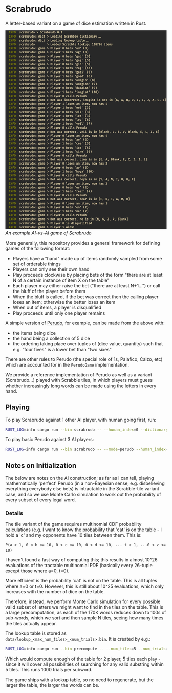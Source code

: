 # Scrabrudo
A letter-based variant on a game of dice estimation written in Rust.

![play example](example.jpeg)
*An example AI-vs-AI game of Scrabrudo*

More generally, this repository provides a general framework for defining games of the following format:

- Players have a "hand" made up of items randomly sampled from some set of orderable things
- Players can only see their own hand
- Play proceeds clockwise by placing bets of the form "there are at least N of a certain instance of item X on the table"
- Each player may either raise the bet ("there are at least N+1...") or call the bluff of the player before them
- When the bluff is called, if the bet was correct then the calling player loses an item; otherwise the better loses an item
- When out of items, a player is disqualified
- Play proceeds until only one player remains

A simple version of [Perudo](https://en.wikipedia.org/wiki/Dudo), for example, can be made from the above with:
- the items being dice
- the hand being a collection of 5 dice
- the ordering taking place over tuples of (dice value, quantity) such that e.g. "four fives" is a lower bet than "two sixes"

There are other rules to Perudo (the special role of 1s, Palafico, Calzo, etc) which are accounted for in the `PerudoGame` implementation.

We provide a reference implementation of Perudo as well as a variant (Scrabrudo...) played with Scrabble tiles, in which players must guess whether increasingly long words can be made using the letters in every hand.

## Playing

To play Scrabrudo against 1 other AI player, with human going first, run:

```sh
RUST_LOG=info cargo run --bin scrabrudo -- --human_index=0 --dictionary_path=data/<dict>.txt --lookup_path=data/<lookup>.bin
```

To play basic Perudo against 3 AI players:

```sh
RUST_LOG=info cargo run --bin scrabrudo -- --mode=perudo --human_index=0 --num_players=4
```

## Notes on Initialization

The below are notes on the AI construction; as far as I can tell, playing mathematically 'perfect' Perudo (in a non-Bayesian sense, e.g. disbelieving everything everybody else bets) is intractable in the Scrabble-tile variant case, and so we use Monte Carlo simulation to work out the probability of every subset of every legal word.

### Details

The tile variant of the game requires multinomial CDF probability calculations (e.g. I want to know the probability that 'cat' is on the table - I hold a 'c' and my opponents have 10 tiles between them. This is:

```
P(a > 1, 0 < b <= 10, 0 < c <= 10, 0 < d <= 10, ... t > 1, ...0 < z <= 10)
```

I haven't found a fast way of computing this; this results in almost 10^26 evaluations of the tractable multinomial PDF (basically every 26-tuple except those where a=0, t=0).

More efficient is the probability 'cat' is not on the table. This is all tuples where a=0 or t=0. However, this is still about 10^25 evaluations, which only increases with the number of dice on the table.

Therefore, instead, we perform Monte Carlo simulation for every possible valid subset of letters we might want to find in the tiles on the table. This is a large precomputation, as each of the 170K words reduces down to 100s of sub-words, which we sort and then sample N tiles, seeing how many times the tiles actually appear.

The lookup table is stored as `data/lookup_<max_num_tiles>_<num_trials>.bin`. It is created by e.g.:

```sh
RUST_LOG=info cargo run --bin precompute -- --num_tiles=5 --num_trials=1000 --dictionary_path=... --lookup_path=<output>
```

Which would compute enough of the table for 2 player, 5 tiles each play - since it will cover all possibilities of searching for any valid substring within 5 tiles. This runs 1000 trials per subword.

The game ships with a lookup table, so no need to regenerate, but the larger the table, the larger the words can be.
